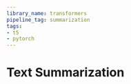 ```yaml
---
library_name: transformers
pipeline_tag: summarization 
tags:
- t5
- pytorch
---
```


# Text Summarization
